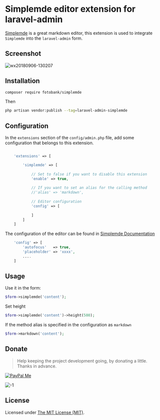 Simplemde editor extension for laravel-admin
======

[Simplemde](https://github.com/sparksuite/simplemde-markdown-editor) is a great markdown editor, this extension is used to integrate `Simplemde` into the `laravel-admin` form.

## Screenshot

![wx20180906-130207](https://user-images.githubusercontent.com/1479100/45136112-3deea300-b1d5-11e8-984d-9d1c8d53c97d.png)

## Installation

```bash
composer require fotobank/simplemde
```

Then
```bash
php artisan vendor:publish --tag=laravel-admin-simplemde
```

## Configuration

In the `extensions` section of the `config/admin.php` file, add some configuration that belongs to this extension.
```php

    'extensions' => [

        'simplemde' => [
        
            // Set to false if you want to disable this extension
            'enable' => true,
            
            // If you want to set an alias for the calling method
            //'alias' => 'markdown',
            
            // Editor configuration
            'config' => [
                
            ]
        ]
    ]

```

The configuration of the editor can be found in [Simplemde Documentation](https://github.com/sparksuite/simplemde-markdown-editor#configuration)
```php
    'config' => [
        'autofocus'   => true,
        'placeholder' => 'xxxx',
        ....
    ]
```

## Usage

Use it in the form:
```php
$form->simplemde('content');
```

Set height
```php
$form->simplemde('content')->height(500);
```

If the method alias is specified in the configuration as `markdown`
```php
$form->markdown('content');
```

## Donate

> Help keeping the project development going, by donating a little. Thanks in advance.

[![PayPal Me](https://img.shields.io/badge/Donate-PayPal-green.svg)](https://www.paypal.me/zousong)

![-1](https://cloud.githubusercontent.com/assets/1479100/23287423/45c68202-fa78-11e6-8125-3e365101a313.jpg)

License
------------
Licensed under [The MIT License (MIT)](LICENSE).
